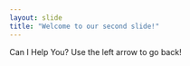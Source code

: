 ```yaml
---
layout: slide
title: "Welcome to our second slide!"
---
```

Can I Help You?
Use the left arrow to go back!